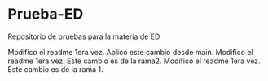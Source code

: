 # Prueba-ED
Repositorio de pruebas para la materia de ED

Modifico el readme 1era vez. Aplico este cambio desde main.
Modifico el readme 1era vez. Este cambio es de la rama2.
Modifico el readme 1era vez. Este cambio es de la rama 1.
